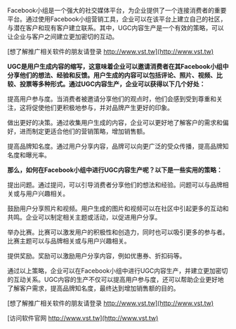 Facebook小组是一个强大的社交媒体平台，为企业提供了一个连接消费者的重要平台。通过使用Facebook小组营销工具，企业可以在该平台上建立自己的社区，与潜在客户和现有客户建立联系。其中，UGC内容生产是一个有效的策略，可以让企业与客户之间建立更加密切的互动。

[想了解推广相关软件的朋友请登录 http://www.vst.tw](http://www.vst.tw)

**UGC是用户生成内容的缩写，这意味着企业可以邀请消费者在其Facebook小组中分享他们的想法、经验和反馈。用户生成的内容可以包括评论、照片、视频、比较、投票等多种形式。通过UGC内容生产，企业可以获得以下几个好处：**

提高用户参与度。当消费者被邀请分享他们的观点时，他们会感到受到尊重和关注，这将促使他们更积极地参与，并对品牌产生更好的印象。

做出更好的决策。通过收集用户生成的内容，企业可以更好地了解客户的需求和偏好，进而制定更适合他们的营销策略，增加销售额。

提高品牌知名度。通过用户分享内容，品牌可以向更广泛的受众传播，提高品牌知名度和曝光率。

**那么，如何在Facebook小组中进行UGC内容生产呢？以下是一些实用的策略：**

提出问题。通过提问，可以引导消费者分享他们的想法和经验。问题可以与品牌相关或与用户兴趣相关。

鼓励用户分享照片和视频。用户生成的图片和视频可以在社区中引起更多的互动和共鸣。企业可以制定相关主题或活动，以促进用户分享。

举办比赛。比赛可以激发用户的积极性和创造力，同时也可以吸引更多的参与者。比赛主题可以与品牌相关或与用户兴趣相关。

提供奖励。奖励可以激励用户分享内容，例如优惠券、折扣码等。

通过以上策略，企业可以在Facebook小组中进行UGC内容生产，并建立更加密切的互动关系。UGC内容的生产不仅可以提高用户参与度，还可以帮助企业更好地了解客户需求，提高品牌知名度，最终达到增加销售额的目的。

[想了解推广相关软件的朋友请登录 http://www.vst.tw](http://www.vst.tw)


[访问软件官网 http://www.vst.tw](http://www.vst.tw)
